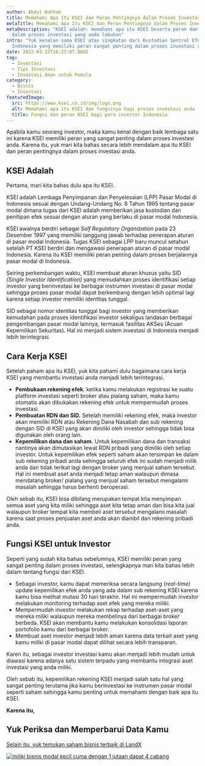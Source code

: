 ```yaml
---
author: Abdul Wahhab
title: Memahami Apa Itu KSEI dan Peran Pentingnya dalam Proses Investasi Anda
metaTitle: Memahami Apa Itu KSEI dan Peran Pentingnya dalam Proses Investasi Anda
metaDescription: "KSEI adalah: memahami apa itu KSEI beserta peran dan fungsinya
  dalam proses investasi yang anda lakukan"
intro: "Yuk kenalan sama KSEI atau singkatan dari Kustodian Sentral Efek
  Indonesia yang memiliki peran sangat penting dalam proses investasi anda. "
date: 2022-03-22T16:22:07.860Z
tag:
  - Investasi
  - Tips Investasi
  - Investasi Aman untuk Pemula
category:
  - Bisnis
  - Investasi
featuredImage:
  src: https://www.ksei.co.id/img/logo.png
  alt: Memahami apa itu KSEI dan fungsinya bagi proses investasi anda
  title: Fungsi dan peran KSEI bagi para investor Indonesia
---
```

Apabila kamu seorang investor, maka kamu kenal dengan baik lembaga satu ini karena KSEI memiliki peran yang sangat penting dalam proses investasi anda. Karena itu, yuk mari kita bahas secara lebih mendalam apa itu KSEI dan peran pentingnya dalam proses investasi anda. 

## KSEI Adalah

Pertama, mari kita bahas dulu apa itu KSEI. 

KSEI adalah Lembaga Penyimpanan dan Penyelesaian (LPP) Pasar Modal di Indonesia sesuai dengan Undang-Undang No. 8 Tahun 1995 tentang pasar modal dimana tugas dari KSEI adalah memberikan jasa kustodian dan penitipan efek sesuai dengan aturan yang berlaku di pasar modal Indonesia. 

KSEI awalnya berdiri sebagai *Self Regulatory Organization* pada 23 Desember 1997 yang memiliki tanggung jawab terhadap penerapan aturan di pasar modal Indonesia. Tugas KSEI sebagai LPP baru muncul setahun setelah PT KSEI berdiri dan mengawasi penerapan aturan di pasar modal Indonesia. Karena itu KSEI memiliki peran penting dalam proses berjalannya pasar modal di Indonesia. 

Seiring perkembangan waktu, KSEI membuat aturan khusus yaitu SID *(Single Investor Identification)* yang memudahkan proses identifikasi setiap investor yang berinvestasi ke berbagai instrumen investasi di pasar  modal sehingga proses pasar modal dapat berkembang dengan lebih optimal lagi karena setiap investor memiliki identitas tunggal.

SID sebagai nomor identitas tunggal bagi investor yang memberikan kemudahan pada proses identifikasi investor sekaligus landasan berbagai pengembangan pasar modal lainnya, termasuk fasilitas AKSes (Acuan Kepemilikan Sekuritas). Hal ini menjadi sistem investasi di Indonesia menjadi lebih terintegrasi. 

## Cara Kerja KSEI

Setelah paham apa itu KSEI, yuk kita pahami dulu bagaimana cara kerja KSEI yang membantu investasi anda menjadi lebih terintegrasi.

* **Pembukaan rekening efek.** ketika kamu melakukan registrasi ke suatu platform investasi seperti broker atau pialang saham, maka kamu otomatis akan dibukakan rekening efek untuk mempermudah proses investasi. 
* **Pembuatan RDN dan SID.** Setelah memiliki rekening efek, maka investor akan memiliki RDN atau Rekening Dana Nasabah dan sub rekening dengan SID di KSEI yang akan dimiliki oleh investor sehingga tidak bisa digunakan oleh orang lain. 
* **Kepemilikan dana dan saham.** Untuk kepemilikan dana dan transaksi nantinya akan dimutasikan lewat RDN pribadi yang dimiliki oleh setiap investor. Untuk kepemilikan efek seperti saham akan tersimpan ke dalam sub rekening pribadi anda sehingga seluruh efek ini sudah menjadi milik anda dan tidak terikat lagi dengan broker yang menjual saham tersebut. Hal ini membuat aset anda menjadi tetap aman walaupun dimasa mendatang broker/ pialang yang menjual saham tersebut mengalami masalah sehingga harus berhenti beroperasi. 

Oleh sebab itu, KSEI bisa dibilang merupakan tempat kita menyimpan semua aset yang kita miliki sehingga aset kita tetap aman dan bisa kita jual walaupun broker tempat kita membeli aset tersebut mengalami masalah karena saat proses penjualan aset anda akan diambil dari rekening pribadi anda. 

## Fungsi KSEI untuk Investor

Seperti yang sudah kita bahas sebelumnya, KSEI memiliki peran yang sangat penting dalam proses investasi, selengkapnya mari kita bahas lebih dalam tentang fungsi dari KSEI. 

* Sebagai investor, kamu dapat memeriksa secara langsung (*real-time)* update kepemilikan efek anda yang ada dalam sub rekening KSEI karena kamu bisa melihat mutasi 30 hari terakhir. Hal ini mempermudah investor melakukan monitoring terhadap aset efek yang mereka miliki. 
* Mempermudah investor melakukan rekap terhadap aset-aset yang mereka miliki walaupun mereka membelinya dari berbagai broker berbeda. KSEI akan membantu kamu melakukan konsolidasi laporan portofolio kamu dari berbagai broker. 
* Membuat aset investor menjadi lebih aman karena data terkait aset yang kamu miliki di pasar modal dapat dilihat secara lebih transparan. 

Karen itu, sebagai investor investasi kamu akan menjadi lebih mudah untuk diawasi karena adanya satu sistem terpadu yang membantu integrasi aset investasi yang anda miliki. 

Oleh sebab itu, kepemilikan rekening KSEI menjadi salah satu hal yang sangat penting terutama jika kamu berinvestasi ke instrumen pasar modal seperti saham sehingga kamu penting untuk memahami dengan baik apa itu KSEI. 

**Karena itu,** 

## Yuk Periksa dan Memperbarui Data Kamu

[Selain itu, yuk temukan saham bisnis terbaik di LandX](https://landx.id/project/?utm_source=Blog&utm_medium=organic+keyword&utm_campaign=blog&utm_id=Blog)

[![miliki bisnis modal kecil cuma dengan 1 jutaan dapat 4 cabang ](https://accountgram-production.sfo2.cdn.digitaloceanspaces.com/landx_ghost/2021/11/jadi-owner-bisnis-hanya-1-jutaan-dengan-cuan-yang-sangat-menjanjikan.png)](https://landx.id/project/?utm_source=Blog&utm_medium=organic+keyword&utm_campaign=blog&utm_id=Blog)